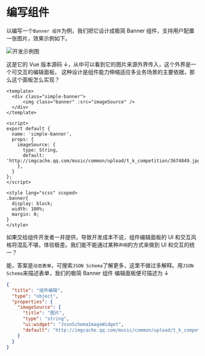 # 编写组件
以编写一个`Banner 组件`为例，我们把它设计成极简 Banner 组件，支持用户配置一张图片，效果示例如下。

![开发示例图](/docs/image/dev-1.png)

这是它的 Vue 版本源码 ↓，从中可以看到它的图片来源外界传入，这个外界是一个可交互的编辑面板，
这种设计是组件能力伸缩适应多业务场景的主要依据，那么这个面板怎么实现？

```vue
<template>
  <div class="simple-banner">
      <img class="banner" :src="imageSource" />
  </div>
</template>

<script>
export default {
  name: 'simple-banner',
  props: {
    imageSource: {
      type: String,
      default: 'http://imgcache.qq.com/music/common/upload/t_k_competition/3674849.jpg'
    },
  }
};
</script>

<style lang="scss" scoped>
.banner{
  display: block;
  width: 100%;
  margin: 0;
}
</style>
```
如果交给组件开发者一并提供，导致开发成本不说，组件编辑面板的 UI 和交互风格将混乱不堪，体验极差。我们能不能通过某种`声明`的方式来做到 UI 和交互的统一？

能，答案是`动态表单`，可搜索`JSON Schema`了解更多，这里不做过多解释。用`JSON Schema`来描述表单，我们的极简 Banner 组件
编辑面板便可描述为 ↓
```json
{
  "title": "组件编辑",
  "type": "object",
  "properties": {
    "imageSource": {
      "title": "图片",
      "type": "string",
      "ui:widget": "JsonSchemaImageWidget",
      "default": "http://imgcache.qq.com/music/common/upload/t_k_competition/3674849.jpg"
    }
  }
}
```

